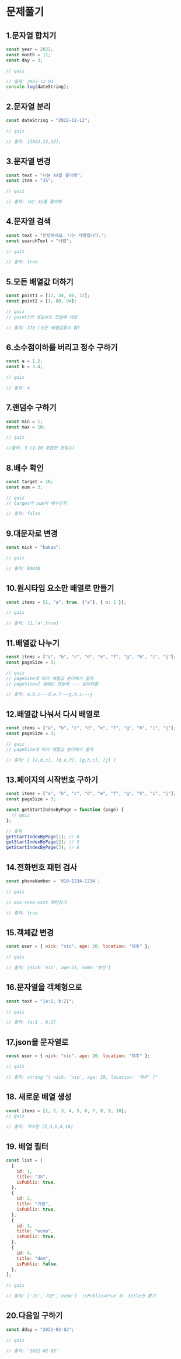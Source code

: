 # 문제풀기

## 1.문자열 합치기

```js
const year = 2022;
const month = 11;
const day = 3;

// quiz

// 출력: 2022-12-03
console.log(dateString);
```

## 2.문자열 분리

```js
const dateString = "2022-12-12";

// quiz

// 출력: [2022,12,12];
```

## 3.문자열 변경

```js
const text = "나는 XX를 좋아해";
const item = "JS";

// quiz

// 출력: 나는 JS를 좋아해
```

## 4.문자열 검색

```js
const text = "안녕하세요. 나는 사람입니다.";
const searchText = "사람";

// quiz

// 출력: true
```

## 5.모든 배열값 더하기

```js
const point1 = [12, 34, 80, 72];
const point2 = [1, 80, 94];

// quiz
// point3이 생길수도 있을때 대응

// 출력: 373 (모든 배열값들이 합)
```

## 6.소수점이하를 버리고 정수 구하기

```js
const a = 1.2;
const b = 3.4;

// quiz

// 출력: 4
```

## 7.랜덤수 구하기

```js
const min = 1;
const max = 10;

// quiz

//출력: 3 (1~10 포함한 랜덤수)
```

## 8.배수 확인

```js
const target = 10;
const num = 3;

// quiz
// target이 num이 배수인지

// 출력: false
```

## 9.대문자로 변경

```js
const nick = "kakao";

// quiz

// 출력: KAKAO
```

## 10.원시타입 요소만 배열로 만들기

```js
const items = [1, "a", true, ["a"], { n: 1 }];

// quiz

// 출력: [1,'a',true]
```

## 11.배열값 나누기

```js
const items = ["a", "b", "c", "d", "e", "f", "g", "h", "i", "j"];
const pageSize = 3;

// quiz
// pageSize에 따라 배열값 분리해서 출력
// pageSize=2 일때는 맨끝에 --- 없어야함

// 출력: a,b,c---d,e,f---g,h,i---j
```

## 12.배열값 나눠서 다시 배열로

```js
const items = ["a", "b", "c", "d", "e", "f", "g", "h", "i", "j"];
const pageSize = 3;

// quiz
// pageSize에 따라 배열값 분리해서 출력

// 출력: [ [a,b,c], [d,e,f], [g,h,i], [j] ]
```

## 13.페이지의 시작번호 구하기

```js
const items = ["a", "b", "c", "d", "e", "f", "g", "h", "i", "j"];
const pageSize = 3;

const getStartIndexByPage = function (page) {
  // quiz
};

// 출력
getStartIndexByPage(1); // 0
getStartIndexByPage(2); // 3
getStartIndexByPage(3); // 6
```

## 14.전화번호 패턴 검사

```js
const phoneNumber = `010-1234-1234`;

// quiz

// xxx-xxxx-xxxx 패턴찾기

// 출력: true
```

## 15.객체값 변경

```js
const user = { nick: "nio", age: 20, location: "제주" };

// quiz

// 출력: {nick:'nio', age:21, name:'부산'}
```

## 16.문자열을 객체형으로

```js
const text = "{a:1, b:2}";

// quiz

// 출력: {a:1 , b:2}
```

## 17.json을 문자열로

```js
const user = { nick: "nio", age: 20, location: "제주" };

// quiz

// 출력: string "{ nick: 'nio', age: 20, location: '제주' }"
```

## 18. 새로운 배열 생성

```js
const items = [1, 2, 3, 4, 5, 6, 7, 8, 9, 10];
// quiz

// 출력: 짝수만 [2,4,6,8,10]
```

## 19. 배열 필터

```js
const list = [
  {
    id: 1,
    title: "JS",
    isPublic: true,
  },
  {
    id: 2,
    title: "기본",
    isPublic: true,
  },
  {
    id: 3,
    title: "ecma",
    isPublic: true,
  },
  {
    id: 4,
    title: "dom",
    isPublic: false,
  },
];

// quiz

// 출력: ['JS','기본','ecma']  isPublic=true 의  title만 뽑기
```

## 20.다음일 구하기

```js
const dday = "2022-02-02";

// quiz

// 출력: '2022-02-03'
```
